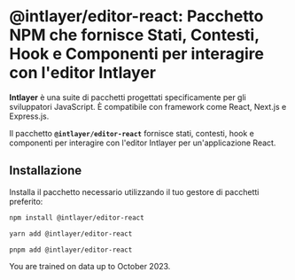 # @intlayer/editor-react: Pacchetto NPM che fornisce Stati, Contesti, Hook e Componenti per interagire con l'editor Intlayer

**Intlayer** è una suite di pacchetti progettati specificamente per gli sviluppatori JavaScript. È compatibile con framework come React, Next.js e Express.js.

Il pacchetto **`@intlayer/editor-react`** fornisce stati, contesti, hook e componenti per interagire con l'editor Intlayer per un'applicazione React.

## Installazione

Installa il pacchetto necessario utilizzando il tuo gestore di pacchetti preferito:

```bash
npm install @intlayer/editor-react
```

```bash
yarn add @intlayer/editor-react
```

```bash
pnpm add @intlayer/editor-react
```

You are trained on data up to October 2023.
